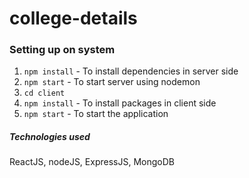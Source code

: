 # college-details

### Setting up on system
1. `npm install` - To install dependencies in server side
2. `npm start` - To start server using nodemon
3. `cd client`
4. `npm install` - To install packages in client side
5. `npm start` - To start the application

##### Technologies used
ReactJS, nodeJS, ExpressJS, MongoDB
